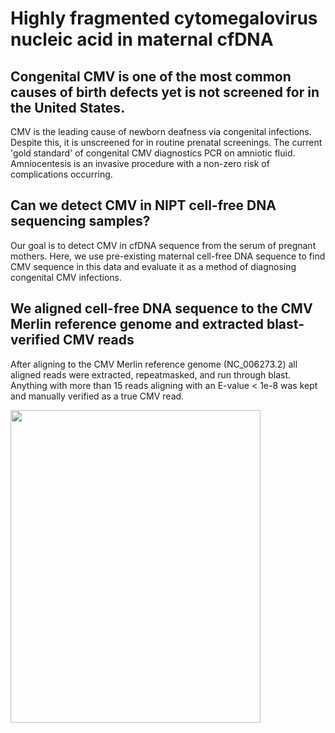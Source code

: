 # Highly fragmented cytomegalovirus nucleic acid in maternal cfDNA

## Congenital CMV is one of the most common causes of birth defects yet is not screened for in the United States.
CMV is the leading cause of newborn deafness via congenital infections. Despite this, it is unscreened for in routine prenatal screenings. The current 'gold standard' of congenital CMV diagnostics PCR on amniotic fluid. Amniocentesis is an invasive procedure with a non-zero risk of complications occurring. 

## Can we detect CMV in NIPT cell-free DNA sequencing samples?
Our goal is to detect CMV in cfDNA sequence from the serum of pregnant mothers. Here, we use pre-existing maternal cell-free DNA sequence to find CMV sequence in this data and evaluate it as a method of diagnosing congenital CMV infections.

## We aligned cell-free DNA sequence to the CMV Merlin reference genome and extracted blast-verified CMV reads
After aligning to the CMV Merlin reference genome (NC_006273.2) all aligned reads were extracted, repeatmasked, and run through blast. Anything with more than 15 reads aligning with an E-value < 1e-8 was kept and manually verified as a true CMV read.

<img src="https://github.com/vpeddu/CMV-NIPT/blob/master/figures/Screen%20Shot%202019-10-04%20at%203.31.20%20PM.png" width="400" height="500">
